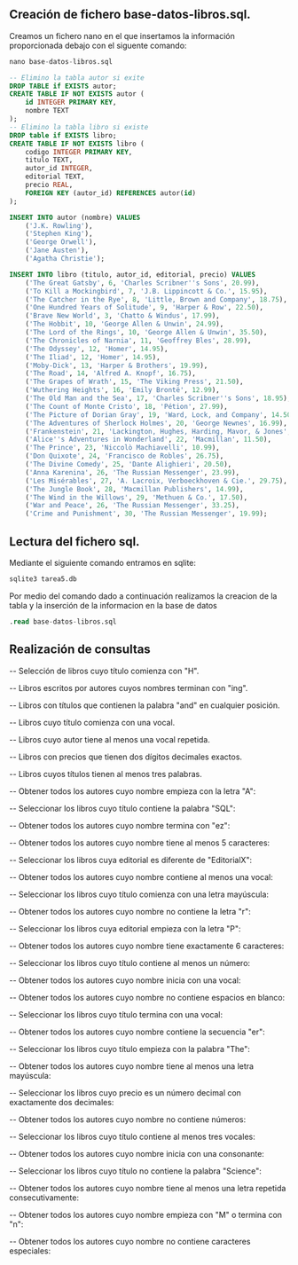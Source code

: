 ## Creación de fichero base-datos-libros.sql.
Creamos un fichero nano en el que insertamos la información proporcionada debajo con el siguente comando:
```sql
nano base-datos-libros.sql
```
```sql
-- Elimino la tabla autor si exite
DROP TABLE if EXISTS autor;
CREATE TABLE IF NOT EXISTS autor (
    id INTEGER PRIMARY KEY,
    nombre TEXT
);
-- Elimino la tabla libro si existe
DROP table if EXISTS libro;
CREATE TABLE IF NOT EXISTS libro (
    codigo INTEGER PRIMARY KEY,
    titulo TEXT,
    autor_id INTEGER,
    editorial TEXT,
    precio REAL,
    FOREIGN KEY (autor_id) REFERENCES autor(id)
);

INSERT INTO autor (nombre) VALUES
    ('J.K. Rowling'),
    ('Stephen King'),
    ('George Orwell'),
    ('Jane Austen'),
    ('Agatha Christie');

INSERT INTO libro (titulo, autor_id, editorial, precio) VALUES
    ('The Great Gatsby', 6, 'Charles Scribner''s Sons', 20.99),
    ('To Kill a Mockingbird', 7, 'J.B. Lippincott & Co.', 15.95),
    ('The Catcher in the Rye', 8, 'Little, Brown and Company', 18.75),
    ('One Hundred Years of Solitude', 9, 'Harper & Row', 22.50),
    ('Brave New World', 3, 'Chatto & Windus', 17.99),
    ('The Hobbit', 10, 'George Allen & Unwin', 24.99),
    ('The Lord of the Rings', 10, 'George Allen & Unwin', 35.50),
    ('The Chronicles of Narnia', 11, 'Geoffrey Bles', 28.99),
    ('The Odyssey', 12, 'Homer', 14.95),
    ('The Iliad', 12, 'Homer', 14.95),
    ('Moby-Dick', 13, 'Harper & Brothers', 19.99),
    ('The Road', 14, 'Alfred A. Knopf', 16.75),
    ('The Grapes of Wrath', 15, 'The Viking Press', 21.50),
    ('Wuthering Heights', 16, 'Emily Brontë', 12.99),
    ('The Old Man and the Sea', 17, 'Charles Scribner''s Sons', 18.95),
    ('The Count of Monte Cristo', 18, 'Pétion', 27.99),
    ('The Picture of Dorian Gray', 19, 'Ward, Lock, and Company', 14.50),
    ('The Adventures of Sherlock Holmes', 20, 'George Newnes', 16.99),
    ('Frankenstein', 21, 'Lackington, Hughes, Harding, Mavor, & Jones', 13.25),
    ('Alice''s Adventures in Wonderland', 22, 'Macmillan', 11.50),
    ('The Prince', 23, 'Niccolò Machiavelli', 10.99),
    ('Don Quixote', 24, 'Francisco de Robles', 26.75),
    ('The Divine Comedy', 25, 'Dante Alighieri', 20.50),
    ('Anna Karenina', 26, 'The Russian Messenger', 23.99),
    ('Les Misérables', 27, 'A. Lacroix, Verboeckhoven & Cie.', 29.75),
    ('The Jungle Book', 28, 'Macmillan Publishers', 14.99),
    ('The Wind in the Willows', 29, 'Methuen & Co.', 17.50),
    ('War and Peace', 26, 'The Russian Messenger', 33.25),
    ('Crime and Punishment', 30, 'The Russian Messenger', 19.99);
```
## Lectura del fichero sql.
Mediante el siguiente comando entramos en sqlite:
```sql
sqlite3 tarea5.db 
```
Por medio del comando dado a continuación realizamos la creacion de la tabla y la inserción de la informacion en la base de datos
```sql
.read base-datos-libros.sql
```

## Realización de consultas
-- Selección de libros cuyo título comienza con "H".

-- Libros escritos por autores cuyos nombres terminan con "ing".

-- Libros con títulos que contienen la palabra "and" en cualquier posición.

-- Libros cuyo título comienza con una vocal.

-- Libros cuyo autor tiene al menos una vocal repetida.

-- Libros con precios que tienen dos dígitos decimales exactos.

-- Libros cuyos títulos tienen al menos tres palabras.

-- Obtener todos los autores cuyo nombre empieza con la letra "A":

-- Seleccionar los libros cuyo título contiene la palabra "SQL":

-- Obtener todos los autores cuyo nombre termina con "ez":

-- Obtener todos los autores cuyo nombre tiene al menos 5 caracteres:

-- Seleccionar los libros cuya editorial es diferente de "EditorialX":

-- Obtener todos los autores cuyo nombre contiene al menos una vocal:

-- Seleccionar los libros cuyo título comienza con una letra mayúscula:

-- Obtener todos los autores cuyo nombre no contiene la letra "r":

-- Seleccionar los libros cuya editorial empieza con la letra "P":

-- Obtener todos los autores cuyo nombre tiene exactamente 6 caracteres:

-- Seleccionar los libros cuyo título contiene al menos un número:

-- Obtener todos los autores cuyo nombre inicia con una vocal:

-- Obtener todos los autores cuyo nombre no contiene espacios en blanco:

-- Seleccionar los libros cuyo título termina con una vocal:

-- Obtener todos los autores cuyo nombre contiene la secuencia "er":

-- Seleccionar los libros cuyo título empieza con la palabra "The":

-- Obtener todos los autores cuyo nombre tiene al menos una letra mayúscula:

-- Seleccionar los libros cuyo precio es un número decimal con exactamente dos decimales:

-- Obtener todos los autores cuyo nombre no contiene números:

-- Seleccionar los libros cuyo título contiene al menos tres vocales:

-- Obtener todos los autores cuyo nombre inicia con una consonante:

-- Seleccionar los libros cuyo título no contiene la palabra "Science":

-- Obtener todos los autores cuyo nombre tiene al menos una letra repetida consecutivamente:

-- Obtener todos los autores cuyo nombre empieza con "M" o termina con "n":

-- Obtener todos los autores cuyo nombre no contiene caracteres especiales: